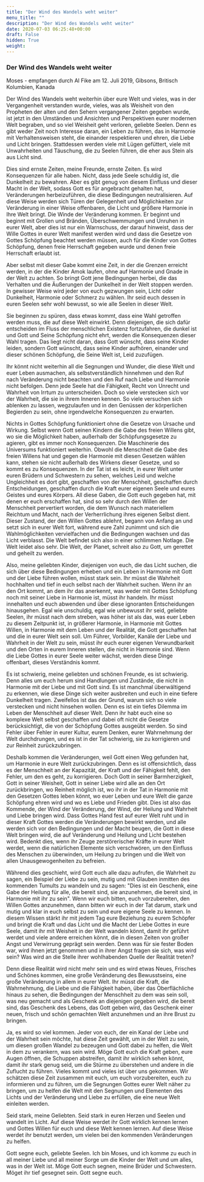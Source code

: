 ```yaml
---
title: "Der Wind des Wandels weht weiter"
menu_title: ""
description: "Der Wind des Wandels weht weiter"
date: 2020-07-03 06:25:48+00:00
draft: False
hidden: True
weight:
---
```

### Der Wind des Wandels weht weiter

Moses - empfangen durch Al Fike am 12. Juli 2019, Gibsons, Britisch Kolumbien, Kanada

Der Wind des Wandels weht weiterhin über eure Welt und vieles, was in der Vergangenheit verstanden wurde, vieles, was als Weisheit von den Propheten der alten und den Sehern vergangener Zeiten gegeben wurde, ist jetzt in den Umständen und Ansichten und Perspektiven eurer modernen Welt begraben, und so viel Weisheit geht verloren, geliebte Seelen. Denn es gibt weder Zeit noch Interesse daran, ein Leben zu führen, das in Harmonie mit Verhaltensweisen steht, die einander respektieren und ehren, die Liebe und Licht bringen. Stattdessen werden viele mit Lügen gefüttert, viele mit Unwahrheiten und Täuschung, die zu Seelen führen, die eher aus Stein als aus Licht sind.  

Dies sind ernste Zeiten, meine Freunde, ernste Zeiten. Es wird Konsequenzen für alle haben. Nicht, dass jede Seele schuldig ist, die Dunkelheit zu bewahren. Aber es gibt genug von diesem Einfluss und dieser Macht in der Welt, sodass Gott es für angebracht gehalten hat, Veränderungen herbeizuführen, die diese Bedingungen neutralisieren. Auf diese Weise werden sich Türen der Gelegenheit und Möglichkeiten zur Veränderung in einer Weise offenbaren, die Licht und größere Harmonie in Ihre Welt bringt. Die Winde der Veränderung kommen. Er beginnt und beginnt mit Grollen und Bränden, Überschwemmungen und Unruhen in eurer Welt, aber dies ist nur ein Warnschuss, der darauf hinweist, dass der Wille Gottes in eurer Welt manifest werden wird und dass die Gesetze von Gottes Schöpfung beachtet werden müssen, auch für die Kinder von Gottes Schöpfung, denen freie Herrschaft gegeben wurde und denen freie Herrschaft erlaubt ist.   

Aber selbst mit dieser Gabe kommt eine Zeit, in der die Grenzen erreicht werden, in der die Kinder Amok laufen, ohne auf Harmonie und Gnade in der Welt zu achten. So bringt Gott jene Bedingungen herbei, die das Verhalten und die Äußerungen der Dunkelheit in der Welt stoppen werden. In gewisser Weise wird jeder von euch gezwungen sein, Licht oder Dunkelheit, Harmonie oder Schmerz zu wählen. Ihr seid euch dessen in euren Seelen sehr wohl bewusst, so wie alle Seelen in dieser Welt.

Sie beginnen zu spüren, dass etwas kommt, dass eine Wahl getroffen werden muss, die auf diese Welt einwirkt. Denn diejenigen, die sich dafür entscheiden im Fluss der menschlichen Existenz fortzufahren, die dunkel ist und Gott und Seine Schöpfung nicht ehrt, werden die Konsequenzen dieser Wahl tragen. Das liegt nicht daran, dass Gott wünscht, dass seine Kinder leiden, sondern Gott wünscht, dass seine Kinder aufhören, einander und dieser schönen Schöpfung, die Seine Welt ist, Leid zuzufügen.

Ihr könnt nicht weiterhin all die Segnungen und Wunder, die diese Welt und euer Leben ausmachen, als selbstverständlich hinnehmen und den Ruf nach Veränderung nicht beachten und den Ruf nach Liebe und Harmonie nicht befolgen. Denn jede Seele hat die Fähigkeit, Recht von Unrecht und Wahrheit von Irrtum zu unterscheiden. Doch so viele verstecken sich vor der Wahrheit, die sie in ihrem Inneren kennen. So viele versuchen sich ablenken zu lassen, wegzulaufen und in den Genüssen der körperlichen Begierden zu sein, ohne irgendwelche Konsequenzen zu erwarten.

Nichts in Gottes Schöpfung funktioniert ohne die Gesetze von Ursache und Wirkung. Selbst wenn Gott seinen Kindern die Gabe des freien Willens gibt, wo sie die Möglichkeit haben, außerhalb der Schöpfungsgesetze zu agieren, gibt es immer noch Konsequenzen. Die Maschinerie des Universums funktioniert weiterhin. Obwohl die Menschheit die Gabe des freien Willens hat und gegen die Harmonie mit diesen Gesetzen wählen kann, stehen sie nicht außerhalb des Wirkens dieser Gesetze, und so kommt es zu Konsequenzen. In der Tat ist es leicht, in eurer Welt unter euren Brüdern und Schwestern zu sehen, welches Leid und welche Ungleichheit es dort gibt, geschaffen von der Menschheit, geschaffen durch Entscheidungen, geschaffen durch die Kraft eurer eigenen Seele und eures Geistes und eures Körpers. All diese Gaben, die Gott euch gegeben hat, mit denen er euch erschaffen hat, sind so sehr durch den Willen der Menschheit pervertiert worden, die dem Wunsch nach materiellem Reichtum und Macht, nach der Verherrlichung ihres eigenen Selbst dient. Dieser Zustand, der den Willen Gottes ablehnt, begann von Anfang an und setzt sich in eurer Welt fort, während eure Zahl zunimmt und sich die Wahlmöglichkeiten vervielfachen und die Bedingungen wachsen und das Licht verblasst. Die Welt befindet sich also in einer schlimmen Notlage. Die Welt leidet also sehr. Die Welt, der Planet, schreit also zu Gott, um gerettet und geheilt zu werden.

Also, meine geliebten Kinder, diejenigen von euch, die das Licht suchen, die sich über diese Bedingungen erheben und ein Leben in Harmonie mit Gott und der Liebe führen wollen, müsst stark sein. Ihr müsst die Wahrheit hochhalten und tief in euch selbst nach der Wahrheit suchen. Wenn ihr an den Ort kommt, an dem ihr das anerkennt, was weder mit Gottes Schöpfung noch mit seiner Liebe in Harmonie ist, müsst ihr handeln. Ihr müsst innehalten und euch abwenden und über diese ignoranten Entscheidungen hinausgehen. Egal wie unschuldig, egal wie unbewusst ihr seid, geliebte Seelen, ihr müsst nach dem streben, was höher ist als das, was euer Leben zu diesem Zeitpunkt ist, in größerer Harmonie, in Harmonie mit Gottes Willen, in Harmonie mit dem Leben und der Realität, die Gott geschaffen hat und die in eurer Welt sein soll. Um Führer, Vorbilder, Kanäle der Liebe und Wahrheit in der Welt zu sein, müsst ihr euch eurer eigenen Verwundbarkeit und den Orten in eurem Inneren stellen, die nicht in Harmonie sind. Wenn die Liebe Gottes in eurer Seele weiter wächst, werden diese Dinge offenbart, dieses Verständnis kommt.   

Es ist schwierig, meine geliebten und schönen Freunde, es ist schwierig. Denn alles um euch herum sind Handlungen und Zustände, die nicht in Harmonie mit der Liebe und mit Gott sind. Es ist manchmal überwältigend zu erkennen, wie diese Dinge sich weiter ausbreiten und euch in eine tiefere Dunkelheit tragen. Zweifellos ist das der Grund, warum sich so viele verstecken und nicht hinsehen wollen. Denn es ist ein tiefes Dilemma im Leben der Menschheit auf dieser Welt. Denn ihr habt euch eine so komplexe Welt selbst geschaffen und dabei oft nicht die Gesetze berücksichtigt, die von der Schöpfung Gottes ausgeübt werden. So sind Fehler über Fehler in eurer Kultur, eurem Denken, eurer Wahrnehmung der Welt durchdrungen, und es ist in der Tat schwierig, sie zu korrigieren und zur Reinheit zurückzubringen.  

Deshalb kommen die Veränderungen, weil Gott einen Weg gefunden hat, um Harmonie in eure Welt zurückzubringen. Denn es ist offensichtlich, dass es der Menschheit an der Kapazität, der Kraft und der Fähigkeit fehlt, den Fehler, um den es geht, zu korrigieren. Doch Gott in seiner Barmherzigkeit, Gott in seiner Weisheit, Gott in seiner Liebe wird alle an den Ort zurückbringen, wo Reinheit möglich ist, wo ihr in der Tat in Harmonie mit den Gesetzen Gottes leben könnt, wo euer Leben und eure Welt die ganze Schöpfung ehren wird und wo es Liebe und Frieden gibt. Dies ist also das Kommende, der Wind der Veränderung, der Wind, der Heilung und Wahrheit und Liebe bringen wird. Dass Gottes Hand fest auf eurer Welt ruht und in dieser Kraft Gottes werden die Veränderungen bewirkt werden, und alle werden sich vor den Bedingungen und der Macht beugen, die Gott in diese Welt bringen wird, die auf Veränderung und Heilung und Licht bestehen wird. Bedenkt dies, wenn ihr Zeuge zerstörerischer Kräfte in eurer Welt werdet, wenn die natürlichen Elemente sich verschwören, um den Einfluss des Menschen zu überwinden, um Heilung zu bringen und die Welt von allen Unausgewogenheiten zu befreien.   

Während dies geschieht, wird Gott euch alle dazu aufrufen, die Wahrheit zu sagen, ein Beispiel der Liebe zu sein, mutig und mit Glauben inmitten des kommenden Tumults zu wandeln und zu sagen: "Dies ist ein Geschenk, eine Gabe der Heilung für alle, die bereit sind, sie anzunehmen, die bereit sind, in Harmonie mit ihr zu sein". Wenn wir euch bitten, euch vorzubereiten, den Willen Gottes anzunehmen, dann bitten wir euch in der Tat darum, stark und mutig und klar in euch selbst zu sein und eure eigene Seele zu kennen. In diesem Wissen stärkt ihr mit jedem Tag eure Beziehung zu eurem Schöpfer und bringt die Kraft und das Licht und die Macht der Liebe Gottes in eure Seele, damit ihr mit Weisheit in der Welt wandeln könnt, damit ihr geführt werdet und viele andere erreichen könnt, die in diesen Zeiten von großer Angst und Verwirrung geprägt sein werden. Denn was für sie fester Boden war, wird ihnen jetzt genommen und in ihrer Angst fragen sie sich, was wird sein? Was wird an die Stelle ihrer wohlhabenden Quelle der Realität treten?   

Denn diese Realität wird nicht mehr sein und es wird etwas Neues, Frisches und Schönes kommen, eine große Veränderung des Bewusstseins, eine große Veränderung in allem in eurer Welt. Ihr müsst die Kraft, die Wahrnehmung, die Liebe und die Fähigkeit haben, über das Oberflächliche hinaus zu sehen, die Bedingungen der Menschheit zu dem was sein soll, was neu gemacht und als Geschenk an diejenigen gegeben wird, die bereit sind, das Geschenk des Lebens, das Gott geben wird, das Geschenk einer neuen, frisch und schön gemachten Welt anzunehmen und an ihre Brust zu bringen.   

Ja, es wird so viel kommen. Jeder von euch, der ein Kanal der Liebe und der Wahrheit sein möchte, hat diese Zeit gewählt, um in der Welt zu sein, um diesen großen Wandel zu bezeugen und Gott dabei zu helfen, die Welt in dem zu verankern, was sein wird. Möge Gott euch die Kraft geben, eure Augen öffnen, die Schuppen abstreifen, damit ihr wirklich sehen könnt, damit ihr stark genug seid, um die Stürme zu überstehen und andere in die Zuflucht zu führen. Vieles kommt und vieles ist über uns gekommen. Wir schätzen diese Zeit zusammen mit euch, um euch vorzubereiten, euch zu informieren und zu führen, um die Segnungen Gottes eurer Welt näher zu bringen, um zu helfen die Welt mit den Segnungen und Elementen des Lichts und der Veränderung und Liebe zu erfüllen, die eine neue Welt einleiten werden.   

Seid stark, meine Geliebten. Seid stark in euren Herzen und Seelen und wandelt im Licht. Auf diese Weise werdet ihr Gott wirklich kennen lernen und Gottes Willen für euch und diese Welt kennen lernen. Auf diese Weise werdet ihr benutzt werden, um vielen bei den kommenden Veränderungen zu helfen.  

Gott segne euch, geliebte Seelen. Ich bin Moses, und ich komme zu euch in all meiner Liebe und all meiner Sorge um die Kinder der Welt und um alles, was in der Welt ist. Möge Gott euch segnen, meine Brüder und Schwestern. Möget ihr tief gesegnet sein. Gott segne euch.
